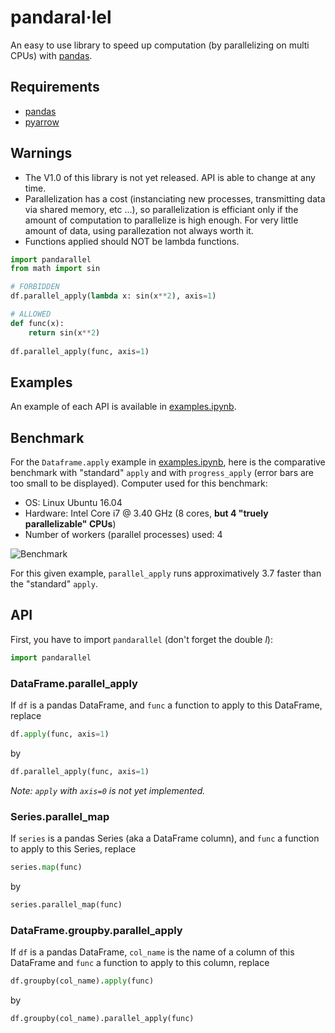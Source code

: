# pandaral·lel
An easy to use library to speed up computation (by parallelizing on multi CPUs) with [pandas](https://pandas.pydata.org/).

## Requirements
 - [pandas](https://pypi.org/project/pandas/)
 - [pyarrow](https://pypi.org/project/pyarrow/)
 
 
## Warnings
  - The V1.0 of this library is not yet released. API is able to change at any time.
  - Parallelization has a cost (instanciating new processes, transmitting data via shared memory, etc ...), so parallelization is efficiant only if the amount of computation to parallelize is high enough. For very little amount of data, using parallezation not always worth it.
  - Functions applied should NOT be lambda functions.

 ```python
 import pandarallel
 from math import sin
 
 # FORBIDDEN
 df.parallel_apply(lambda x: sin(x**2), axis=1)
 
 # ALLOWED
 def func(x):
     return sin(x**2)
     
 df.parallel_apply(func, axis=1)
 
 ```
 
 ## Examples
 An example of each API is available in [examples.ipynb](https://github.com/nalepae/pandarallel/blob/master/examples.ipynb).
 
 ## Benchmark
 For the `Dataframe.apply` example in [examples.ipynb](https://github.com/nalepae/pandarallel/blob/master/examples.ipynb), here is the comparative benchmark with "standard" `apply` and with `progress_apply` (error bars are too small to be displayed).
 Computer used for this benchmark:
 - OS: Linux Ubuntu 16.04
 - Hardware: Intel Core i7 @ 3.40 GHz (8 cores, **but 4 "truely parallelizable" CPUs**)
 - Number of workers (parallel processes) used: 4
 
 ![Benchmark](https://github.com/nalepae/pandarallel/blob/master/docs/apply_vs_parallel_apply.png)
 
 For this given example, `parallel_apply` runs approximatively 3.7 faster than the "standard" `apply`.
 
 
 ## API
 First, you have to import `pandarallel` (don't forget the double _l_):
 ```python
 import pandarallel
 ```
 ### DataFrame.parallel_apply
 
 If `df` is a pandas DataFrame, and `func` a function to apply to this DataFrame, replace
 ```python
 df.apply(func, axis=1)
 ```
 by
 ```python
 df.parallel_apply(func, axis=1)
 ```
 
  _Note: ``apply`` with ``axis=0`` is not yet implemented._
 
 ### Series.parallel_map
 If `series` is a pandas Series (aka a DataFrame column), and `func` a function to apply to this Series, replace
 ```python
 series.map(func)
 ```
 by
 ```python
 series.parallel_map(func)
 ```
 
 ### DataFrame.groupby.parallel_apply
 If `df` is a pandas DataFrame, `col_name` is the name of a column of this DataFrame and `func` a function to apply to this column, replace
 ```python
 df.groupby(col_name).apply(func)
 ```
 by
 ```python
 df.groupby(col_name).parallel_apply(func)
 ```
